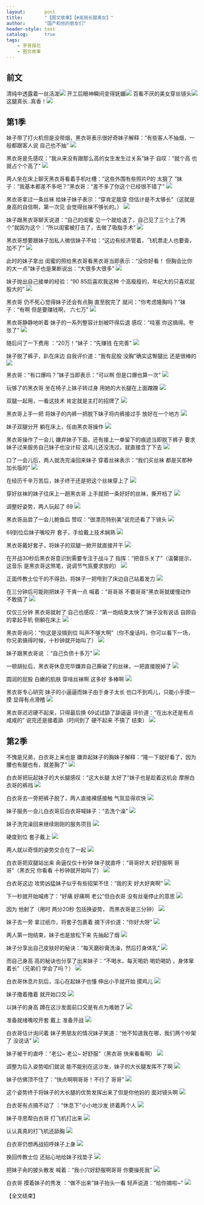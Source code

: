 ```yaml
---
layout:       post
title:        "【图文故事】【#高挑长腿美女】"
author:       "国产和他的朋友们"
header-style: text
catalog:      true
tags:
    - 罗哥探花
    - 图文故事
---
```


## 前文

清纯中透露着一丝活泼![](https://ov7v.app/tupian/forum/202410/21/142451ooqq27jyd0yyqx9o.gif)
开工后眼神瞬间变得妩媚![](https://ov7v.app/tupian/forum/202410/21/142453hrh2nwwvwww9wd2f.gif)
百看不厌的美女穿丝镜头![](https://ov7v.app/tupian/forum/202410/21/142457x2182k51m8ewramh.gif)
这腿真长..真香！![](https://ov7v.app/tupian/forum/202410/21/200149im8l2yoivi2ud88l.gif)

## 第1季

妹子带了打火机但是没带烟，黑衣哥表示很好奇妹子解释：“有些客人不抽烟，一般都跟客人说 自己也不抽”
![](https://t.1rbdm.app/tupian/forum/202410/22/120302ffkd3e5et5t5lll4.gif)

黑衣哥是先感叹：“我从来没有跟那么高的女生发生过关系”妹子 自叹：“就个高 也就占个个高了”
![](https://t.1rbdm.app/tupian/forum/202410/22/120303k0rdhan2hu9adrzr.gif)

两人坐在床上聊天黑衣哥看着手机吐槽：“这些外围有些照片P的 太狠了 ”妹子：“我基本都差不多吧？”黑衣哥：“差不多了你这个已经很不错了”
![](https://t.1rbdm.app/tupian/forum/202410/22/120304j5a25g2aprp727gg.gif)

 黑衣哥拿过一条丝袜 给妹子妹子表示：“穿肯定能穿 但估计是不太够长”（这就是身高的自信啊，第一次见 会觉得丝袜不够长的。）
![](https://t.1rbdm.app/tupian/forum/202410/22/120305it9mc7kz407xvp47.gif)

妹子跟黑衣哥聊天说道：“自己的闺蜜 见一个就给退了，自己见了三个上了两个”就因为这个：“所以闺蜜被打击了，去做了吸脂手术”
![](https://t.1rbdm.app/tupian/forum/202410/22/120306kx2zb10wzz63n62n.gif)

黑衣哥想要跟妹子加私人微信妹子不给：“这边有经济管着，飞机票走人也要查，加不了”
![](https://t.1rbdm.app/tupian/forum/202410/22/120307yoyqhfro87ir9jp7.gif)

此时的妹子拿出 闺蜜的照给黑衣哥看黑衣哥当即表示：“没你好看！ 但胸会比你的大一点”妹子也是果断说出：“大很多大很多”
![](https://t.1rbdm.app/tupian/forum/202410/22/120309cf8szggmm2xnmsxe.gif)

妹子抛出自己接单的经验：“90 85后喜欢我这种 个高瘦瘦的，年纪大的只喜欢屁股大的”
![](https://t.1rbdm.app/tupian/forum/202410/22/120311srhhkica9j6hrr3s.gif)

黑衣哥 仍不死心觉得妹子还会有点胸 直至脱完了 就问：“你考虑隆胸吗？”妹子：“有啊 但是要赚钱啊， 六七万”
![](https://t.1rbdm.app/tupian/forum/202410/22/120312xw87fh00s7e9i78s.gif)

黑衣哥静静地听着 妹子的一系列整容计划被吓得后退 感叹：“哇塞 你这搞得。夸张了”
![](https://t.1rbdm.app/tupian/forum/202410/22/120314dvg8zn3rsvqps02z.gif)

随后问了一下费用 ：“20万！”妹子：“先赚钱 在完善”
![](https://t.1rbdm.app/tupian/forum/202410/22/120316vat9l5xwnk2enkov.gif)

妹子脱了裤子，趴在床边 自我评价道：“我有屁股 没胸”确实这臀腿比 还是很棒的
![](https://t.1rbdm.app/tupian/forum/202410/22/120318ba4olksytwaywulq.gif)

黑衣哥：“有口爆吗？”妹子当即表示：“可以啊 但是口爆也算一次”
![](https://t.1rbdm.app/tupian/forum/202410/22/120319g1168py1622f1y12.gif)

玩够了的黑衣哥 坐在椅子上妹子转过身 用她的大长腿在上面蹭蹭
![](https://t.1rbdm.app/tupian/forum/202410/22/120321xxvtx6dottoozk66.gif)

双腿一起用，一看这技术 肯定就是主打的招牌了
![](https://t.1rbdm.app/tupian/forum/202410/22/120323qtymwnzmftq989l9.gif)

黑衣哥上手一把 将妹子的内裤一把脱下妹子将内裤接过手 放好在一个地方
![](https://t.1rbdm.app/tupian/forum/202410/22/120325e9hi5i5n7phrqyqh.gif)

妹子双腿分开 躺在床上，任由黑衣哥操作
![](https://t.1rbdm.app/tupian/forum/202410/22/120327hnnya22jjaqlkahq.gif)

黑衣哥操作了一会儿 嫌弃妹子下面，还有接上一单留下的痕迹当即脱下裤子 要求妹子过来服务自己妹子也没计较 这鸡儿还没洗过，就直接含了下去
![](https://t.1rbdm.app/tupian/forum/202410/22/120330we4k9hkvr9l5ircc.gif)

口了一会儿后，两人就洗完澡回来妹子 穿着丝袜表示：“我们买丝袜 都是买那种加长版的”
![](https://t.1rbdm.app/tupian/forum/202410/22/120333p1cb3of9dq99qf1n.gif)

在经历千辛万苦后，妹子终于还是把这个丝袜穿上了
![](https://t.1rbdm.app/tupian/forum/202410/22/120337utq77u291a2az7tq.gif)

穿好丝袜的妹子往床上一趟黑衣哥 上手就把一条好好的丝袜，撕开档了
![](https://t.1rbdm.app/tupian/forum/202410/22/120341yyim8yi98eby9ap6.gif)

调整好姿势，两人玩起了 69
![](https://t.1rbdm.app/tupian/forum/202410/22/120347jmk5adom0cx0ixmc.gif)

黑衣哥品尝了一会儿鲍鱼后 赞叹：“很漂亮特别美”说完还看了下镜头
![](https://t.1rbdm.app/tupian/forum/202410/22/120352v661x6v844qb8qxq.gif)

69到位后妹子嘴咬开 套子，手给戴上技术娴熟
![](https://t.1rbdm.app/tupian/forum/202410/22/120358hyqakyxnqpb8ixog.gif)

黑衣哥戴好套子，将妹子的双腿一掀开就直接开干
![](https://t.1rbdm.app/tupian/forum/202410/22/120405h17qnqoq3q9qb9kq.gif)

在开战30秒后黑衣哥意识到需要专注于战斗了 指挥：“把音乐关了”（温馨提示，这音乐 是黑衣哥这煞笔，说调节气氛要求放的）
![](https://t.1rbdm.app/tupian/forum/202410/22/120410d1tnqpkpp6ejv7pn.gif)

正面传教士位干的不得劲，将妹子一把甩到了床边自己站着发力
![](https://t.1rbdm.app/tupian/forum/202410/22/120416u6pxhe6xrm6fq6pf.gif)

在三分钟后可能刚把妹子 干爽一点 喊着：“哥哥哥 不要哥哥”黑衣哥就缓慢动作 不敢插了
![](https://t.1rbdm.app/tupian/forum/202410/22/120421bomoll4fqhlm5hri.gif)

仅仅三分钟 黑衣哥就射了 自己也感叹：“第一炮结束太快了”妹子没有说话 自顾自的拿起手机 侧躺在床上
![](https://t.1rbdm.app/tupian/forum/202410/22/120425uaeruab09w5fewb9.gif)

黑衣哥询问：“你这是没搞到位 叫声不够大啊”（你不废话吗，你可以看下一场，你兄弟搞得时候，十秒钟就开始叫了）
![](https://t.1rbdm.app/tupian/forum/202410/22/120429grzxxgy7j2y25gyg.gif)

妹子跟黑衣哥说 ：“自己负债十多万”
![](https://t.1rbdm.app/tupian/forum/202410/22/120433owdrfeteqretq0ga.gif)

一顿胡扯后，黑衣哥休息完毕嫌弃自己撕破了的丝袜，一把直接脱掉了
![](https://t.1rbdm.app/tupian/forum/202410/22/120437g9zc6eh66cx0pkhp.gif)

圆润的屁股 白嫩的肌肤 穿啥丝袜啊 这多好 多棒啊
![](https://t.1rbdm.app/tupian/forum/202410/22/120441v8lv8z3y8ghh3tgo.gif)

黑衣哥专心研究 妹子的小逼逼而妹子由于身子太长 也口不到鸡儿，只能小手摸一摸 显得有点滑稽
![](https://t.1rbdm.app/tupian/forum/202410/22/120445ehcm93w9443cca5m.gif)

黑衣哥迟迟硬不起来，只得最后换 69试试舔了舔逼逼 评价道：“在出水还是有点咸咸的” 说完还是接着舔（时间到了 硬不起来 不搞了 结束）
![](https://t.1rbdm.app/tupian/forum/202410/22/120449hmcogoli6m6hx3l8.gif)

## 第2季

不愧是兄弟，白衣哥上来也是 嫌弃起妹子的胸妹子解释：“隆一下就好看了，因为腰也有腿也有，就差胸了”
![](https://t.1rbdm.app/tupian/forum/202410/22/120503kp41sjqjej7o22d6.gif)

白衣哥把玩起妹子的大长腿感叹：“这大长腿 太好了”妹子也是趁着这机会 摩擦白衣哥的裤裆
![](https://t.1rbdm.app/tupian/forum/202410/22/120512j05iavkb09oycvla.gif)

白衣哥去一旁把裤子脱了，两人直接裸感接触 气氛显得欢快
![](https://t.1rbdm.app/tupian/forum/202410/22/120519d8hsbr83843gpws3.gif)

妹子服务一会儿白衣哥后白衣哥喊妹子：“去洗个澡”
![](https://t.1rbdm.app/tupian/forum/202410/22/120526i4wws2k2qsxg0rsj.gif)

妹子洗完澡回来继续刚刚的服务项目
![](https://t.1rbdm.app/tupian/forum/202410/22/120532l5007jyjehnu5zde.gif)

硬度到位 套子戴上
![](https://t.1rbdm.app/tupian/forum/202410/22/120538thtgnzw1kw1bzugu.gif)

两人就以奇怪的姿势交合在了一起 
![](https://t.1rbdm.app/tupian/forum/202410/22/120544jqq50d4fvb41jyvk.gif)

白衣哥把双腿站出来 肏逼仅仅十秒钟 妹子就直呼：“哥哥好大 好舒服啊 哥哥”（黑衣兄 你看看 十秒钟就开始叫了）
![](https://t.1rbdm.app/tupian/forum/202410/22/120551scgu8g33em4cgitg.gif)

白衣哥这边 攻势凶猛妹子似乎有些招架不住：“我的天 好大好爽啊”
![](https://t.1rbdm.app/tupian/forum/202410/22/120558git1hie9lh9ns1tg.gif)

下一秒就开始喊疼了：“好痛 好痛啊 老公”但白衣哥 没有丝毫停止的意思
![](https://t.1rbdm.app/tupian/forum/202410/22/120603vzc8r8gc6g4g4sq8.gif)

因为 他射了（用时 两分20秒 包括换姿势， 而黑衣哥是三分钟）
![](https://t.1rbdm.app/tupian/forum/202410/22/120609ngvi1lug8z48v448.gif)

妹子去一旁 拿过纸巾，将套子包裹着 摘下评价道：“你好大呀”
![](https://t.1rbdm.app/tupian/forum/202410/22/120616bjw3oet533h85hme.gif)

两人第一炮结束，妹子也是放松下来 先抽起了烟
![](https://t.1rbdm.app/tupian/forum/202410/22/120622u2anv4eun2s22utv.gif)

妹子分享出自己皮肤好的秘诀：“每天磨砂膏洗澡，然后打身体乳”
![](https://t.1rbdm.app/tupian/forum/202410/22/120635h8eowoocc7tbc687.gif)

而自己身高 高的秘诀也分享了出来妹子：“不喝水，每天喝奶 喝奶喝奶 ，身体窜着长”（兄弟们 学会了吗？）
![](https://t.1rbdm.app/tupian/forum/202410/22/120645v33bk3ug7oxxxxrd.gif)

白衣哥休息片刻后，淫心在起妹子也懂 伸出小手就开始 摸鸡儿
![](https://t.1rbdm.app/tupian/forum/202410/22/120655rdrizuhhv8zdvhe4.gif)

妹子撸着撸着 就开始口交
![](https://t.1rbdm.app/tupian/forum/202410/22/120701riw11p1w9wp11e81.gif)

以妹子的身高 蹲在这沙发面前口交是有点为难她了
![](https://t.1rbdm.app/tupian/forum/202410/22/120707m00ddsld4w0x5b8v.gif)

准备就绪嘴咬开套 戴上 准备开战
![](https://t.1rbdm.app/tupian/forum/202410/22/120716lnn2sqassvnvfln1.gif)

白衣哥估计询问着 妹子男朋友的情况妹子笑道：“他不知道我在哪，我们两个吵架了 没说话”
![](https://t.1rbdm.app/tupian/forum/202410/22/120725e1h022r0w24rir0d.gif)

妹子被干的直呼：“老公~ 老公~ 好舒服”（黑衣哥 快来看看啊）
![](https://t.1rbdm.app/tupian/forum/202410/22/120739czvtpn7tuvengo8u.gif)

调整为后入姿势咱们就说 能不能别在这沙发，妹子的大长腿发挥不了啊
![](https://t.1rbdm.app/tupian/forum/202410/22/120748qs73s41f74bzf7lj.gif)

妹子仿佛顶不住了：“快点啊啊哥哥！不行了 哥哥”
![](https://t.1rbdm.app/tupian/forum/202410/22/120757jdo5n3i5rndeni23.gif)

这个姿势终于将妹子的大长腿的优势发挥出来了但是你他妈的 面对镜头啊 
![](https://t.1rbdm.app/tupian/forum/202410/22/120805yp2b4pb38b42bizb.gif)

白衣哥有点搞不动了 ：“休息下”小小地沙发 挤着两个人
![](https://t.1rbdm.app/tupian/forum/202410/22/120813wssiz14sv4vvsy2i.gif)

妹子寻思帮白衣哥 打飞机打出来
![](https://t.1rbdm.app/tupian/forum/202410/22/120821vwayi0za4s9233bb.gif)

认认真真的打飞机还舔胸
![](https://t.1rbdm.app/tupian/forum/202410/22/120830naqm14vcz965x11v.gif)

白衣哥仍想再战招呼妹子上身
![](https://t.1rbdm.app/tupian/forum/202410/22/120838keczteihcpjptela.gif)

换回传教士位 还贴心地给妹子找垫子
![](https://t.1rbdm.app/tupian/forum/202410/22/120848qbwyozeffjllgytd.gif)

把妹子肏的披头散发 喊着：“我小穴好舒服啊哥哥 你要操死我”
![](https://t.1rbdm.app/tupian/forum/202410/22/120856cjk3zak2zqq22rpk.gif)

白衣哥 摸着妹子的秀发 ：“做不出来”妹子抬头一看 轻声说道：“给你摘啦~”
![](https://t.1rbdm.app/tupian/forum/202410/22/120904zsh75ovyovvjc9iy.gif)

【全文结束】